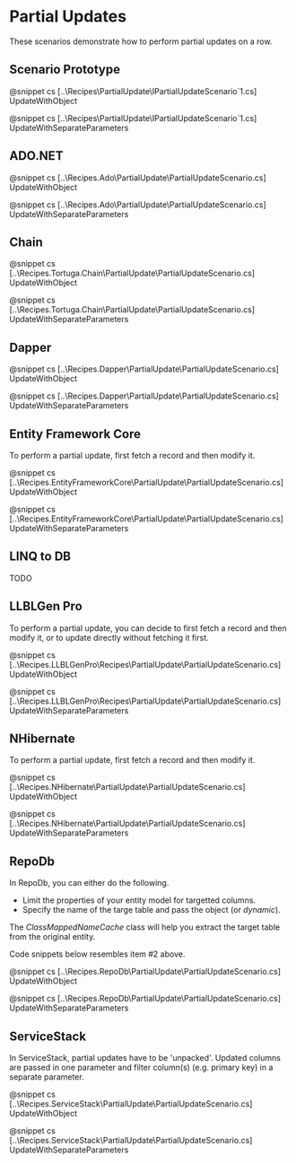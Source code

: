 ﻿# Partial Updates

These scenarios demonstrate how to perform partial updates on a row. 

## Scenario Prototype

@snippet cs [..\Recipes\PartialUpdate\IPartialUpdateScenario`1.cs] UpdateWithObject

@snippet cs [..\Recipes\PartialUpdate\IPartialUpdateScenario`1.cs] UpdateWithSeparateParameters

## ADO.NET

@snippet cs [..\Recipes.Ado\PartialUpdate\PartialUpdateScenario.cs] UpdateWithObject

@snippet cs [..\Recipes.Ado\PartialUpdate\PartialUpdateScenario.cs] UpdateWithSeparateParameters

## Chain

@snippet cs [..\Recipes.Tortuga.Chain\PartialUpdate\PartialUpdateScenario.cs] UpdateWithObject

@snippet cs [..\Recipes.Tortuga.Chain\PartialUpdate\PartialUpdateScenario.cs] UpdateWithSeparateParameters

## Dapper

@snippet cs [..\Recipes.Dapper\PartialUpdate\PartialUpdateScenario.cs] UpdateWithObject

@snippet cs [..\Recipes.Dapper\PartialUpdate\PartialUpdateScenario.cs] UpdateWithSeparateParameters

## Entity Framework Core

To perform a partial update, first fetch a record and then modify it.

@snippet cs [..\Recipes.EntityFrameworkCore\PartialUpdate\PartialUpdateScenario.cs] UpdateWithObject

@snippet cs [..\Recipes.EntityFrameworkCore\PartialUpdate\PartialUpdateScenario.cs] UpdateWithSeparateParameters

## LINQ to DB

TODO

## LLBLGen Pro

To perform a partial update, you can decide to first fetch a record and then modify it, or to update directly without fetching 
it first. 

@snippet cs [..\Recipes.LLBLGenPro\Recipes\PartialUpdate\PartialUpdateScenario.cs] UpdateWithObject

@snippet cs [..\Recipes.LLBLGenPro\Recipes\PartialUpdate\PartialUpdateScenario.cs] UpdateWithSeparateParameters

## NHibernate

To perform a partial update, first fetch a record and then modify it.

@snippet cs [..\Recipes.NHibernate\PartialUpdate\PartialUpdateScenario.cs] UpdateWithObject

@snippet cs [..\Recipes.NHibernate\PartialUpdate\PartialUpdateScenario.cs] UpdateWithSeparateParameters

## RepoDb

In RepoDb, you can either do the following.

- Limit the properties of your entity model for targetted columns.
- Specify the name of the targe table and pass the object (or *dynamic*).

The *ClassMappedNameCache* class  will help you extract the target table from the original entity.

Code snippets below resembles item #2 above.

@snippet cs [..\Recipes.RepoDb\PartialUpdate\PartialUpdateScenario.cs] UpdateWithObject

@snippet cs [..\Recipes.RepoDb\PartialUpdate\PartialUpdateScenario.cs] UpdateWithSeparateParameters

## ServiceStack

In ServiceStack, partial updates have to be 'unpacked'. Updated columns are passed in one parameter and filter column(s) (e.g. primary key) in a separate parameter.

@snippet cs [..\Recipes.ServiceStack\PartialUpdate\PartialUpdateScenario.cs] UpdateWithObject

@snippet cs [..\Recipes.ServiceStack\PartialUpdate\PartialUpdateScenario.cs] UpdateWithSeparateParameters






